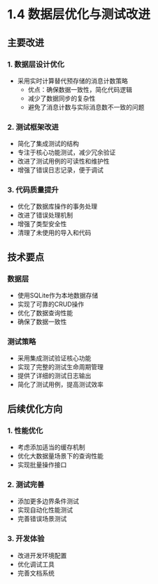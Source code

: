 # 1.4 数据层优化与测试改进

## 主要改进

### 1. 数据层设计优化
- 采用实时计算替代预存储的消息计数策略
  - 优点：确保数据一致性，简化代码逻辑
  - 减少了数据同步的复杂性
  - 避免了消息计数与实际消息数不一致的问题

### 2. 测试框架改进
- 简化了集成测试的结构
- 专注于核心功能测试，减少冗余验证
- 改进了测试用例的可读性和维护性
- 增强了错误日志记录，便于调试

### 3. 代码质量提升
- 优化了数据库操作的事务处理
- 改进了错误处理机制
- 增强了类型安全性
- 清理了未使用的导入和代码

## 技术要点

### 数据层
- 使用SQLite作为本地数据存储
- 实现了可靠的CRUD操作
- 优化了数据查询性能
- 确保了数据一致性

### 测试策略
- 采用集成测试验证核心功能
- 实现了完整的测试生命周期管理
- 提供了详细的测试日志输出
- 简化了测试用例，提高测试效率

## 后续优化方向

### 1. 性能优化
- 考虑添加适当的缓存机制
- 优化大数据量场景下的查询性能
- 实现批量操作接口

### 2. 测试完善
- 添加更多边界条件测试
- 实现自动化性能测试
- 完善错误场景测试

### 3. 开发体验
- 改进开发环境配置
- 优化调试工具
- 完善文档系统
